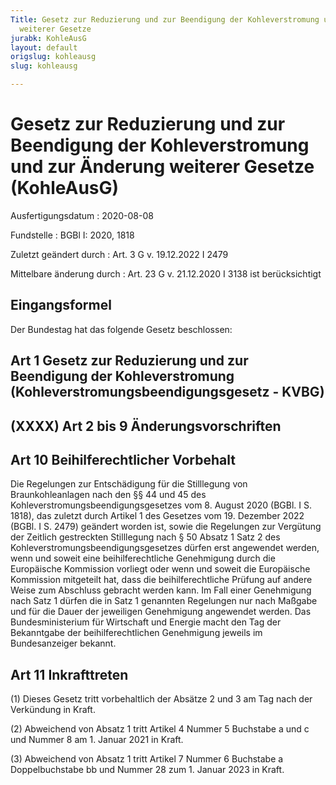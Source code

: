 ```yaml
---
Title: Gesetz zur Reduzierung und zur Beendigung der Kohleverstromung und zur Änderung
  weiterer Gesetze
jurabk: KohleAusG
layout: default
origslug: kohleausg
slug: kohleausg

---
```


# Gesetz zur Reduzierung und zur Beendigung der Kohleverstromung und zur Änderung weiterer Gesetze (KohleAusG)

Ausfertigungsdatum
:   2020-08-08

Fundstelle
:   BGBl I: 2020, 1818

Zuletzt geändert durch
:   Art. 3 G v. 19.12.2022 I 2479

Mittelbare änderung durch
:   Art. 23 G v. 21.12.2020 I 3138 ist berücksichtigt


## Eingangsformel

Der Bundestag hat das folgende Gesetz beschlossen:


## Art 1 Gesetz zur Reduzierung und zur Beendigung der Kohleverstromung (Kohleverstromungsbeendigungsgesetz - KVBG)



## (XXXX) Art 2 bis 9 Änderungsvorschriften



## Art 10 Beihilferechtlicher Vorbehalt

Die Regelungen zur Entschädigung für die Stilllegung von Braunkohleanlagen nach den §§ 44 und 45 des Kohleverstromungsbeendigungsgesetzes vom 8. August 2020 (BGBl. I S. 1818), das zuletzt durch Artikel 1 des Gesetzes vom 19. Dezember 2022 (BGBl. I S. 2479) geändert worden ist, sowie die Regelungen zur Vergütung der Zeitlich gestreckten Stilllegung nach § 50 Absatz 1 Satz 2 des Kohleverstromungsbeendigungsgesetzes dürfen erst angewendet werden, wenn und soweit eine beihilferechtliche Genehmigung durch die Europäische Kommission vorliegt oder wenn und soweit die Europäische Kommission mitgeteilt hat, dass die beihilferechtliche Prüfung auf andere Weise zum Abschluss gebracht werden kann. Im Fall einer Genehmigung nach Satz 1 dürfen die in Satz 1 genannten Regelungen nur nach Maßgabe und für die Dauer der jeweiligen Genehmigung angewendet werden. Das Bundesministerium für Wirtschaft und Energie macht den Tag der Bekanntgabe der beihilferechtlichen Genehmigung jeweils im Bundesanzeiger bekannt.


## Art 11 Inkrafttreten

(1) Dieses Gesetz tritt vorbehaltlich der Absätze 2 und 3 am Tag nach der Verkündung in Kraft.

(2) Abweichend von Absatz 1 tritt Artikel 4 Nummer 5 Buchstabe a und c und Nummer 8 am 1. Januar 2021 in Kraft.

(3) Abweichend von Absatz 1 tritt Artikel 7 Nummer 6 Buchstabe a Doppelbuchstabe bb und Nummer 28 zum 1. Januar 2023 in Kraft.

